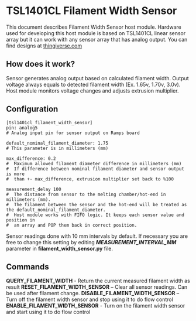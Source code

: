 # TSL1401CL Filament Width Sensor

This document describes Filament Width Sensor host module. Hardware used for developing this host module is based on TSL1401CL linear sensor array but it can work with any sensor array that has analog output. You can find designs at [thingiverse.com](https://www.thingiverse.com/search?q=filament%20width%20sensor)

## How does it work?
Sensor generates analog output based on calculated filament width. Output voltage always equals to detected filament width (Ex. 1.65v, 1.70v, 3.0v). Host module monitors voltage changes and adjusts extrusion multiplier.

## Configuration
    [tsl1401cl_filament_width_sensor]
    pin: analog5
    # Analog input pin for sensor output on Ramps board

    default_nominal_filament_diameter: 1.75
    # This parameter is in millimeters (mm)

    max_difference: 0.2
    #  Maximum allowed filament diameter difference in millimeters (mm)
    #  If difference between nominal filament diameter and sensor output is more
    #  than +- max_difference, extrusion multiplier set back to %100

    measurement_delay 100
    #  The distance from sensor to the melting chamber/hot-end in millimeters (mm).
    #  The filament between the sensor and the hot-end will be treated as the default_nominal_filament_diameter.
    #  Host module works with FIFO logic. It keeps each sensor value and position in
    #  an array and POP them back in correct position.

Sensor readings done with 10 mm intervals by default. If necessary you are free to change this setting by editing ***MEASUREMENT_INTERVAL_MM*** parameter in **filament_width_sensor.py** file.

## Commands
**QUERY_FILAMENT_WIDTH** - Return the current measured filament width as result
**RESET_FILAMENT_WIDTH_SENSOR** – Clear all sensor readings. Can be used after filament change.
**DISABLE_FILAMENT_WIDTH_SENSOR** – Turn off the filament width sensor and stop using it to do flow control
**ENABLE_FILAMENT_WIDTH_SENSOR** - Turn on the filament width sensor and start using it to do flow control
